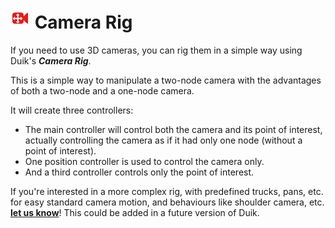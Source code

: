# ![Camera Rig Icon](img/duik-icons/camerarig-icon-r.png) Camera Rig

If you need to use 3D cameras, you can rig them in a simple way using Duik's ***Camera Rig***.

This is a simple way to manipulate a two-node camera with the advantages of both a two-node and a one-node camera.

It will create three controllers:

- The main controller will control both the camera and its point of interest, actually controlling the camera as if it had only one node (without a point of interest).
- One position controller is used to control the camera only.
- And a third controller controls only the point of interest.

If you're interested in a more complex rig, with predefined trucks, pans, etc. for easy standard camera motion, and behaviours like shoulder camera, etc. [**let us know**](https://github.com/Rainbox-dev/DuAEF_Duik/wiki/Bug-Report-&-Feature-Request)! This could be added in a future version of Duik.

